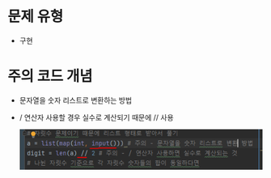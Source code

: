 # 문제 유형
- 구현

# 주의 코드 개념
- 문자열을 숫자 리스트로 변환하는 방법 
- / 연산자 사용할 경우 실수로 계산되기 때문에 // 사용

    ![img.png](../이미지/럭키스트레이트_1.png)